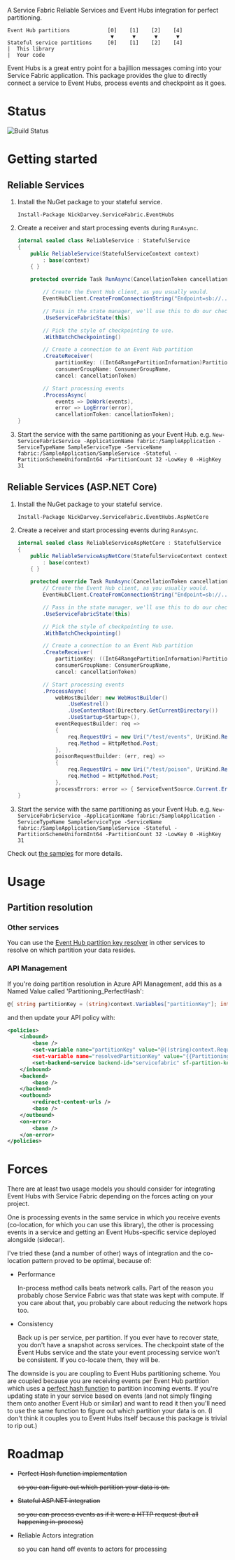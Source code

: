 A Service Fabric Reliable Services and Event Hubs integration for perfect partitioning.

```
Event Hub partitions            [0]    [1]    [2]    [4]
                                 ▼      ▼      ▼      ▼
Stateful service partitions     [0]    [1]    [2]    [4]
|  This library
|  Your code
```

Event Hubs is a great entry point for a bajillion messages coming into your Service Fabric application.
This package provides the glue to directly connect a service to Event Hubs, process events and checkpoint as it goes.

# Status
![Build Status](https://nickdarvey.visualstudio.com/_apis/public/build/definitions/d126c817-588b-46c4-9c53-93d4309bef3d/3/badge)

# Getting started

## Reliable Services

1. Install the NuGet package to your stateful service.

    `Install-Package NickDarvey.ServiceFabric.EventHubs`

1. Create a receiver and start processing events during `RunAsync`.

    ```csharp
    internal sealed class ReliableService : StatefulService
    {
        public ReliableService(StatefulServiceContext context)
            : base(context)
        { }

        protected override Task RunAsync(CancellationToken cancellationToken) =>

            // Create the Event Hub client, as you usually would.
            EventHubClient.CreateFromConnectionString("Endpoint=sb://...")

            // Pass in the state manager, we'll use this to do our checkpointing.
            .UseServiceFabricState(this)

            // Pick the style of checkpointing to use.
            .WithBatchCheckpointing()

            // Create a connection to an Event Hub partition
            .CreateReceiver(
                partitionKey: ((Int64RangePartitionInformation)Partition.PartitionInfo).LowKey,
                consumerGroupName: ConsumerGroupName,
                cancel: cancellationToken)

            // Start processing events
            .ProcessAsync(
                events => DoWork(events),
                error => LogError(error),
                cancellationToken: cancellationToken);
    }
    ```

1. Start the service with the same partitioning as your Event Hub.
   e.g. `New-ServiceFabricService -ApplicationName fabric:/SampleApplication -ServiceTypeName SampleServiceType -ServiceName fabric:/SampleApplication/SampleService -Stateful -PartitionSchemeUniformInt64 -PartitionCount 32 -LowKey 0 -HighKey 31`

## Reliable Services (ASP.NET Core)

1. Install the NuGet package to your stateful service.

    `Install-Package NickDarvey.ServiceFabric.EventHubs.AspNetCore`

1. Create a receiver and start processing events during `RunAsync`.

    ```csharp
    internal sealed class ReliableServiceAspNetCore : StatefulService
    {
        public ReliableServiceAspNetCore(StatefulServiceContext context)
            : base(context)
        { }

        protected override Task RunAsync(CancellationToken cancellationToken) =>
            // Create the Event Hub client, as you usually would.
            EventHubClient.CreateFromConnectionString("Endpoint=sb://...")

            // Pass in the state manager, we'll use this to do our checkpointing.
            .UseServiceFabricState(this)

            // Pick the style of checkpointing to use.
            .WithBatchCheckpointing()

            // Create a connection to an Event Hub partition
            .CreateReceiver(
                partitionKey: ((Int64RangePartitionInformation)Partition.PartitionInfo).LowKey,
                consumerGroupName: ConsumerGroupName,
                cancel: cancellationToken)

            // Start processing events
            .ProcessAsync(
                webHostBuilder: new WebHostBuilder()
                    .UseKestrel()
                    .UseContentRoot(Directory.GetCurrentDirectory())
                    .UseStartup<Startup>(),
                eventRequestBuilder: req =>
                {
                    req.RequestUri = new Uri("/test/events", UriKind.Relative);
                    req.Method = HttpMethod.Post;
                },
                poisonRequestBuilder: (err, req) =>
                {
                    req.RequestUri = new Uri("/test/poison", UriKind.Relative);
                    req.Method = HttpMethod.Post;
                },
                processErrors: error => { ServiceEventSource.Current.Error(error.ToString()); return Task.CompletedTask; },
    }
    ```
    
1. Start the service with the same partitioning as your Event Hub.
   e.g. `New-ServiceFabricService -ApplicationName fabric:/SampleApplication -ServiceTypeName SampleServiceType -ServiceName fabric:/SampleApplication/SampleService -Stateful -PartitionSchemeUniformInt64 -PartitionCount 32 -LowKey 0 -HighKey 31`


Check out [the samples](./Samples) for more details.

# Usage
## Partition resolution

### Other services
You can use the [Event Hub partition key resolver](./ServiceFabric.EventHubs.Partitioning) in other services to resolve on which partition your data resides.

### API Management
If you're doing partition resolution in Azure API Management, add this as a Named Value called 'Partitioning_PerfectHash':
```csharp
@{ string partitionKey = (string)context.Variables["partitionKey"]; int partitionCount = 32; const short DefaultLogicalPartitionCount = short.MaxValue; uint seed1 = 0; uint seed2 = 0; uint hash1; uint hash2; string upper = partitionKey.ToUpper(); byte[] data = ASCIIEncoding.ASCII.GetBytes(upper); uint a, b, c; a = b = c = (uint)(0xdeadbeef + data.Length + seed1); c += seed2; int index = 0, size = data.Length; while (size > 12) { a += BitConverter.ToUInt32(data, index); b += BitConverter.ToUInt32(data, index + 4); c += BitConverter.ToUInt32(data, index + 8); a -= c; a ^= (c << 4) | (c >> 28); c += b; b -= a; b ^= (a << 6) | (a >> 26); a += c; c -= b; c ^= (b << 8) | (b >> 24); b += a; a -= c; a ^= (c << 16) | (c >> 16); c += b; b -= a; b ^= (a << 19) | (a >> 13); a += c; c -= b; c ^= (b << 4) | (b >> 28); b += a; index += 12; size -= 12; } var shift = true; switch (size) { case 12: a += BitConverter.ToUInt32(data, index); b += BitConverter.ToUInt32(data, index + 4); c += BitConverter.ToUInt32(data, index + 8); break; case 11: c += ((uint)data[index + 10]) << 16; goto case 10; case 10: c += ((uint)data[index + 9]) << 8; goto case 9; case 9: c += (uint)data[index + 8]; goto case 8; case 8: b += BitConverter.ToUInt32(data, index + 4); a += BitConverter.ToUInt32(data, index); break; case 7: b += ((uint)data[index + 6]) << 16; goto case 6; case 6: b += ((uint)data[index + 5]) << 8; goto case 5; case 5: b += ((uint)data[index + 4]); goto case 4; case 4: a += BitConverter.ToUInt32(data, index); break; case 3: a += ((uint)data[index + 2]) << 16; goto case 2; case 2: a += ((uint)data[index + 1]) << 8; goto case 1; case 1: a += (uint)data[index]; break; case 0: hash1 = c; hash2 = b; shift = false; break; } if (shift) { c ^= b; c -= (b << 14) | (b >> 18); a ^= c; a -= (c << 11) | (c >> 21); b ^= a; b -= (a << 25) | (a >> 7); c ^= b; c -= (b << 16) | (b >> 16); a ^= c; a -= (c << 4) | (c >> 28); b ^= a; b -= (a << 14) | (a >> 18); c ^= b; c -= (b << 24) | (b >> 8); } hash1 = c; hash2 = b; long hashedValue = hash1 ^ hash2; short shortHashedValue = (short)hashedValue; short logicalPartition = Math.Abs((short)(shortHashedValue % DefaultLogicalPartitionCount)); int shortRangeWidth = (int)Math.Floor((decimal)DefaultLogicalPartitionCount / (decimal)(partitionCount)); int remainingLogicalPartitions = DefaultLogicalPartitionCount - (partitionCount * shortRangeWidth); int largeRangeWidth = shortRangeWidth + 1; int largeRangesLogicalPartitions = largeRangeWidth * remainingLogicalPartitions; long partitionIndex = logicalPartition < largeRangesLogicalPartitions ? logicalPartition / largeRangeWidth : remainingLogicalPartitions + ((logicalPartition - largeRangesLogicalPartitions) / shortRangeWidth); return partitionIndex; }
```

and then update your API policy with:
```xml
<policies>
    <inbound>
        <base />
        <set-variable name="partitionKey" value="@((string)context.Request.MatchedParameters["userId"])" />
        <set-variable name="resolvedPartitionKey" value="{{Partitioning_PerfectHash}}" />
        <set-backend-service backend-id="servicefabric" sf-partition-key="@((long)context.Variables["resolvedPartitionKey"])" sf-resolve-condition="{{ServiceFabric_ResolutionCondition}}" sf-service-instance-name="fabric:/SampleApplication/SampleService" />
    </inbound>
    <backend>
        <base />
    </backend>
    <outbound>
        <redirect-content-urls />
        <base />
    </outbound>
    <on-error>
        <base />
    </on-error>
</policies>
```

# Forces
There are at least two usage models you should consider for integrating Event Hubs with Service Fabric depending on the forces acting on your project.

One is processing events in the same service in which you receive events (co-location, for which you can use this library),
the other is processing events in a service and getting an Event Hubs-specific service deployed alongside (sidecar).

I've tried these (and a number of other) ways of integration and the co-location pattern proved to be optimal, because of:

* Performance
  
  In-process method calls beats network calls.
  Part of the reason you probably chose Service Fabric was that state was kept with compute.
  If you care about that, you probably care about reducing the network hops too.

* Consistency
  
  Back up is per service, per partition. If you ever have to recover state, you don't have a snapshot across services.
  The checkpoint state of the Event Hubs service and the state your event processing service won't be consistent.
  If you co-locate them, they will be.

The downside is you are coupling to Event Hubs partitioning scheme.
You are coupled because you are receiving events per Event Hub partition which uses a [perfect hash function](./ServiceFabric.EventHubs.Partitioning) to partition incoming events.
If you're updating state in your service based on events (and not simply flinging them onto another Event Hub or similar) and want to read it then you'll need to use the same function to figure out which partition your data is on.
(I don't think it couples you to Event Hubs itself because this package is trivial to rip out.)


# Roadmap
* ~~Perfect Hash function implementation~~

  ~~so you can figure out which partition your data is on.~~

* ~~Stateful ASP.NET integration~~

  ~~so you can process events as if it were a HTTP request (but all happening in-process)~~

* Reliable Actors integration
  
  so you can hand off events to actors for processing
